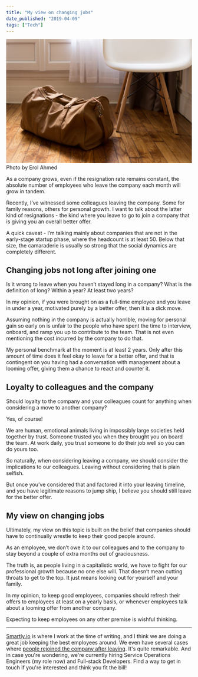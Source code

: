 ```yaml
---
title: "My view on changing jobs"
date_published: "2019-04-09"
tags: ["Tech"]
---
```


![my view on changing jobs nick ang blog](images/my-view-on-changing-jobs-nick-ang-blog-1024x683.jpg) Photo by Erol Ahmed

As a company grows, even if the resignation rate remains constant, the absolute number of employees who leave the company each month will grow in tandem.

Recently, I’ve witnessed some colleagues leaving the company. Some for family reasons, others for personal growth. I want to talk about the latter kind of resignations - the kind where you leave to go to join a company that is giving you an overall better offer.

A quick caveat - I’m talking mainly about companies that are not in the early-stage startup phase, where the headcount is at least 50. Below that size, the camaraderie is usually so strong that the social dynamics are completely different.

## Changing jobs not long after joining one

Is it wrong to leave when you haven’t stayed long in a company? What is the definition of long? Within a year? At least two years?

In my opinion, if you were brought on as a full-time employee and you leave in under a year, motivated purely by a better offer, then it is a dick move.

Assuming nothing in the company is actually horrible, moving for personal gain so early on is unfair to the people who have spent the time to interview, onboard, and ramp you up to contribute to the team. That is not even mentioning the cost incurred by the company to do that.

My personal benchmark at the moment is at least 2 years. Only after this amount of time does it feel okay to leave for a better offer, and that is contingent on you having had a conversation with management about a looming offer, giving them a chance to react and counter it.

## Loyalty to colleagues and the company

Should loyalty to the company and your colleagues count for anything when considering a move to another company?

Yes, of course!

We are human, emotional animals living in impossibly large societies held together by trust. Someone trusted you when they brought you on board the team. At work daily, you trust someone to do their job well so you can do yours too.

So naturally, when considering leaving a company, we should consider the implications to our colleagues. Leaving without considering that is plain selfish.

But once you’ve considered that and factored it into your leaving timeline, and you have legitimate reasons to jump ship, I believe you should still leave for the better offer.

## My view on changing jobs

Ultimately, my view on this topic is built on the belief that companies should have to continually wrestle to keep their good people around.

As an employee, we don’t owe it to our colleagues and to the company to stay beyond a couple of extra months out of graciousness.

The truth is, as people living in a capitalistic world, we have to fight for our professional growth because no one else will. That doesn’t mean cutting throats to get to the top. It just means looking out for yourself and your family.

In my opinion, to keep good employees, companies should refresh their offers to employees at least on a yearly basis, or whenever employees talk about a looming offer from another company.

Expecting to keep employees on any other premise is wishful thinking.

* * *

[Smartly.io](https://smartly.io) is where I work at the time of writing, and I think we are doing a great job keeping the best employees around. We even have several cases where [people rejoined the company after leaving](/2018-09-20-company-rejoin-after-quitting/). It's quite remarkable. And in case you're wondering, we're currently hiring Service Operations Engineers (my role now) and Full-stack Developers. Find a way to get in touch if you're interested and think you fit the bill!
